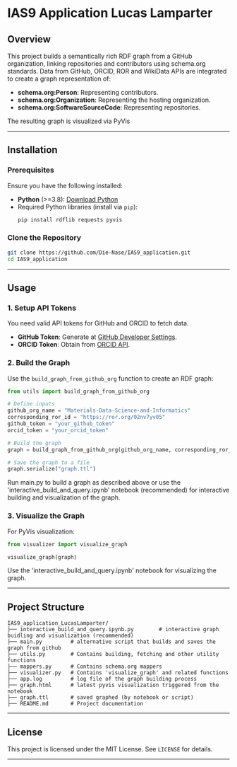 # **IAS9 Application Lucas Lamparter**

## **Overview**
This project builds a semantically rich RDF graph from a GitHub organization, linking repositories and contributors using schema.org standards. Data from GitHub, ORCID, ROR and WikiData APIs are integrated to create a graph representation of:

- **schema.org:Person**: Representing contributors.
- **schema.org:Organization**: Representing the hosting organization.
- **schema.org:SoftwareSourceCode**: Representing repositories.

The resulting graph is visualized via PyVis

---

## **Installation**

### **Prerequisites**
Ensure you have the following installed:

- **Python** (>=3.8): [Download Python](https://www.python.org/downloads/)
- Required Python libraries (install via `pip`):
  ```bash
  pip install rdflib requests pyvis
  ```

### **Clone the Repository**
```bash
git clone https://github.com/Die-Nase/IAS9_application.git
cd IAS9_application
```

---

## **Usage**

### **1. Setup API Tokens**
You need valid API tokens for GitHub and ORCID to fetch data.

- **GitHub Token**: Generate at [GitHub Developer Settings](https://github.com/settings/tokens).
- **ORCID Token**: Obtain from [ORCID API](https://orcid.org/).


### **2. Build the Graph**
Use the `build_graph_from_github_org` function to create an RDF graph:

```python
from utils import build_graph_from_github_org

# Define inputs
github_org_name = "Materials-Data-Science-and-Informatics"
corresponding_ror_id = "https://ror.org/02nv7yv05"
github_token = "your_github_token"
orcid_token = "your_orcid_token"

# Build the graph
graph = build_graph_from_github_org(github_org_name, corresponding_ror_id, github_token, orcid_token)

# Save the graph to a file
graph.serialize("graph.ttl")
```

Run main.py to build a graph as described above or use the 'interactive_build_and_query.ipynb' notebook (recommended) for interactive building and visualization of the graph.

### **3. Visualize the Graph**
For PyVis visualization:

```python
from visualizer import visualize_graph

visualize_graph(graph)
```
Use the 'interactive_build_and_query.ipynb' notebook for visualizing the graph.

---

## **Project Structure**
```
IAS9_application_LucasLamparter/
├── interactive_build_and_query.ipynb.py        # interactive graph buidling and visualization (recommended)
├── main.py         # alternative script that builds and saves the graph from github
├── utils.py        # Contains building, fetching and other utility functions
├── mappers.py      # Contains schema.org mappers
├── visualizer.py   # Contains 'visualize_graph' and related functions
├── app.log         # log file of the graph building process
├── graph.html      # latest pyvis visualization triggered from the notebook
├── graph.ttl       # saved graphed (by notebook or script)
├── README.md       # Project documentation
```

---


## **License**
This project is licensed under the MIT License. See `LICENSE` for details.

---

